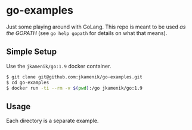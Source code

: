 # go-examples

Just some playing around with GoLang.  This repo is meant to be used *as the GOPATH* (see `go help gopath` for details on what that means).

## Simple Setup

Use the `jkamenik/go:1.9` docker container.

```bash
$ git clone git@github.com:jkamenik/go-examples.git
$ cd go-examples
$ docker run -ti --rm -v $(pwd):/go jkamenik/go:1.9
```

## Usage

Each directory is a separate example.